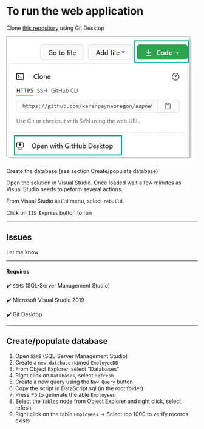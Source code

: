 # To run the web application

Clone [this repository](https://github.com/karenpayneoregon/aspnetcode-1) using Git Desktop

![img](assets/F7.png)

Create the database (see section Create/populate database)

Open the solution in Visual Studio. Once loaded wait a few minutes as Visual Studio needs to peform several actions.

From Visual Studio `Build` menu, select `rebuild`.

Click on `IIS Express` button to run

---

## Issues

Let me know

---

#### Requires

:heavy_check_mark: `SSMS` (SQL-Server Management Studio)

:heavy_check_mark: Microsoft Visual Studio 2019

:heavy_check_mark: Git Desktop

---
## Create/populate database

1. Open `SSMS` (SQL-Server Management Studio)
1. Create a `new database` named `EmployeeDB`
1. From Object Explorer, select "Databases"
1. Right click on `Databases`, select `Refresh`
1. Create a new query using the `New Query` button
1. Copy the script in DataScript.sql (in the root folder)
1. Press <kbd>F5</kbd> to generate the able `Employees`
1. Select the `Tables` node from  Object Explorer and right click, select refesh
1. Right click on the table `Employees` -> Select top 1000 to verify records exists

